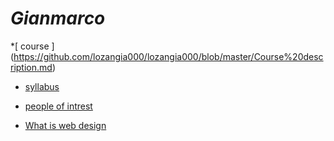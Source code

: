 # *Gianmarco*
*[ course ] (https://github.com/lozangia000/lozangia000/blob/master/Course%20description.md)

* [ syllabus ](https://github.com/lozangia000/lozangia000/blob/master/IB-MYP-Syllabus.md)

* [ people of intrest ](https://github.com/lozangia000/lozangia000/blob/master/people%20of%20intrest.md)

* [ What is web design ](https://github.com/lozangia000/lozangia000/blob/master/what%20is%20web%20design%3F.md)
